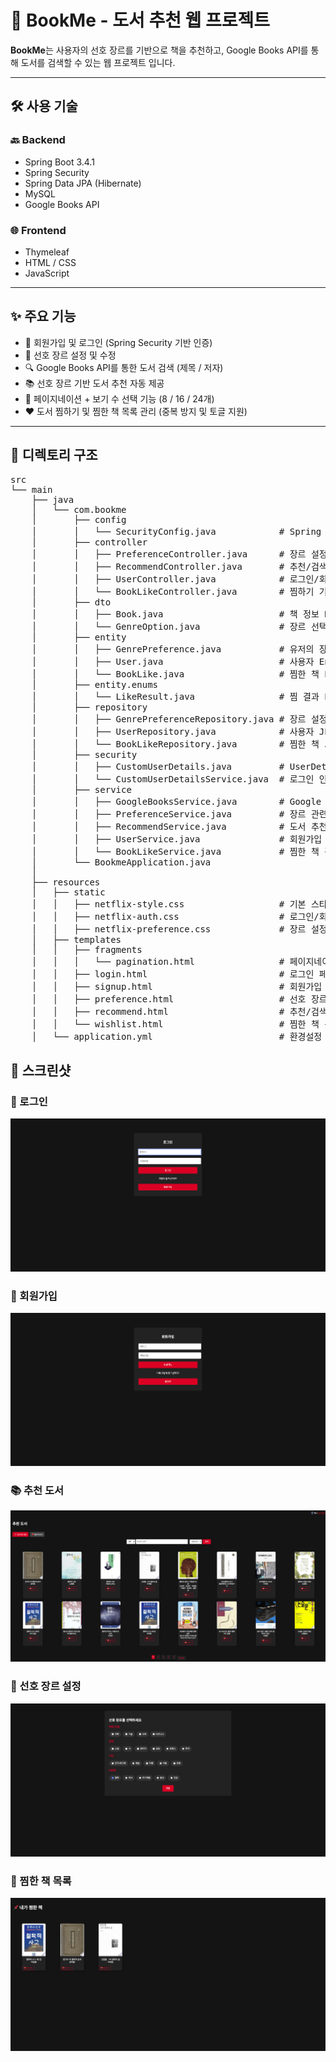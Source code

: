 # 📘 BookMe - 도서 추천 웹 프로젝트

**BookMe**는 사용자의 선호 장르를 기반으로 책을 추천하고, Google Books API를 통해 도서를 검색할 수 있는 웹 프로젝트 입니다.  


---

## 🛠 사용 기술

### 🔙 Backend
- Spring Boot 3.4.1
- Spring Security
- Spring Data JPA (Hibernate)
- MySQL
- Google Books API

### 🌐 Frontend
- Thymeleaf
- HTML / CSS
- JavaScript

---

## ✨ 주요 기능

- 🔐 회원가입 및 로그인 (Spring Security 기반 인증)
- 🎯 선호 장르 설정 및 수정
- 🔍 Google Books API를 통한 도서 검색 (제목 / 저자)
- 📚 선호 장르 기반 도서 추천 자동 제공
- 📄 페이지네이션 + 보기 수 선택 기능 (8 / 16 / 24개)
- ❤️ 도서 찜하기 및 찜한 책 목록 관리 (중복 방지 및 토글 지원)

---

## 📁 디렉토리 구조

<pre>
src
└── main
    ├── java
    │   └── com.bookme
    │       ├── config
    │       │   └── SecurityConfig.java            # Spring Security 설정
    │       ├── controller
    │       │   ├── PreferenceController.java      # 장르 설정 컨트롤러
    │       │   ├── RecommendController.java       # 추천/검색 페이지 컨트롤러
    │       │   ├── UserController.java            # 로그인/회원가입 처리
    │       │   └── BookLikeController.java        # 찜하기 기능 컨트롤러
    │       ├── dto
    │       │   ├── Book.java                      # 책 정보 DTO
    │       │   └── GenreOption.java               # 장르 선택 항목
    │       ├── entity
    │       │   ├── GenrePreference.java           # 유저의 장르 설정 Entity
    │       │   ├── User.java                      # 사용자 Entity
    │       │   └── BookLike.java                  # 찜한 책 Entity
    │       ├── entity.enums
    │       │   └── LikeResult.java                # 찜 결과 Enum
    │       ├── repository
    │       │   ├── GenrePreferenceRepository.java # 장르 설정 JPA 리포지토리
    │       │   ├── UserRepository.java            # 사용자 JPA 리포지토리
    │       │   └── BookLikeRepository.java        # 찜한 책 JPA 리포지토리
    │       ├── security
    │       │   ├── CustomUserDetails.java         # UserDetails 구현체
    │       │   └── CustomUserDetailsService.java  # 로그인 인증 서비스
    │       ├── service
    │       │   ├── GoogleBooksService.java        # Google Books API 호출 로직
    │       │   ├── PreferenceService.java         # 장르 관련 서비스
    │       │   ├── RecommendService.java          # 도서 추천 서비스
    │       │   ├── UserService.java               # 회원가입 서비스
    │       │   └── BookLikeService.java           # 찜한 책 관련 서비스
    │       └── BookmeApplication.java             
    │
    ├── resources
    │   ├── static
    │   │   ├── netflix-style.css                  # 기본 스타일
    │   │   ├── netflix-auth.css                   # 로그인/회원가입 스타일
    │   │   ├── netflix-preference.css             # 장르 설정 스타일
    │   ├── templates
    │   │   ├── fragments
    │   │   │   └── pagination.html                # 페이지네이션 템플릿
    │   │   ├── login.html                         # 로그인 페이지
    │   │   ├── signup.html                        # 회원가입 페이지
    │   │   ├── preference.html                    # 선호 장르 설정 페이지
    │   │   ├── recommend.html                     # 추천/검색 페이지
    │   │   └── wishlist.html                      # 찜한 책 목록 페이지
    │   └── application.yml                        # 환경설정 파일
</pre>

## 📸 스크린샷

### 🔐 로그인
![로그인 화면](images/login.png)

### 📝 회원가입
![회원가입 화면](images/signup.png)

### 📚 추천 도서
![추천 도서 화면](images/recommend.png)

### 🎯 선호 장르 설정
![선호 장르 화면](images/preference.png)

### 💖 찜한 책 목록
![찜한 책 화면](images/wishlist.png)

